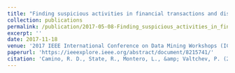 ```yaml
---
title: "Finding suspicious activities in financial transactions and distributed ledgers"
collection: publications
permalink: /publication/2017-05-08-Finding_suspicious_activities_in_financial_transactions_and_distributed_ledgers
excerpt: ''
date: 2017-11-18
venue: '2017 IEEE International Conference on Data Mining Workshops (ICDMW)'
paperurl: 'https://ieeexplore.ieee.org/abstract/document/8215741/'
citation: 'Camino, R. D., State, R., Montero, L., &amp; Valtchev, P. (2017, November). Finding suspicious activities in financial transactions and distributed ledgers. In 2017 IEEE International Conference on Data Mining Workshops (ICDMW) (pp. 787-796). IEEE.'
---
```

